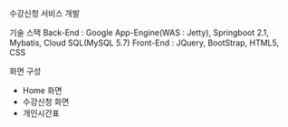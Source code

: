 수강신청 서비스 개발

기술 스택
Back-End : Google App-Engine(WAS : Jetty), Springboot 2.1, Mybatis, Cloud SQL(MySQL 5.7)
Front-End : JQuery, BootStrap, HTML5, CSS

화면 구성
- Home 화면
- 수강신청 화면
- 개인시간표
